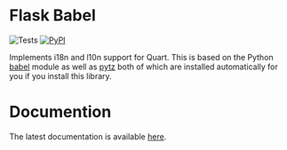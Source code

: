 # Flask Babel

![Tests](https://github.com/python-babel/flask-babel/workflows/Tests/badge.svg?branch=master)
[![PyPI](https://img.shields.io/pypi/v/flask-babel.svg?maxAge=2592000)](https://pypi.python.org/pypi/Flask-Babel)

Implements i18n and l10n support for Quart.  This is based on the Python
[babel][] module as well as [pytz][] both of which are installed automatically
for you if you install this library.

# Documention

The latest documentation is available [here][docs].

[babel]: https://github.com/python-babel/babel
[pytz]: https://pypi.python.org/pypi/pytz/
[docs]: https://flask-babel.tkte.ch/
[semver]: https://semver.org/

